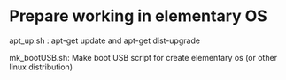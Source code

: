 # Prepare working in elementary OS

apt_up.sh : apt-get update and apt-get dist-upgrade

mk_bootUSB.sh: Make boot USB script for create elementary os (or other linux distribution)
